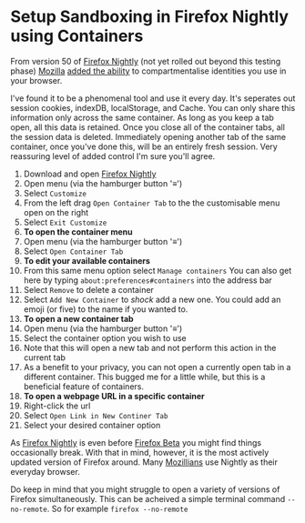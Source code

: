 # Setup Sandboxing in Firefox Nightly using Containers

From version 50 of [Firefox Nightly](https://www.mozilla.org/en-US/firefox/channel/desktop/) (not yet rolled out beyond this testing phase) [Mozilla](https://www.mozilla.org/) [added the ability](https://blog.mozilla.org/tanvi/2016/06/16/contextual-identities-on-the-web/) to compartmentalise identities you use in your browser.

I've found it to be a phenomenal tool and use it every day. It's seperates out session cookies, indexDB, localStorage, and Cache. You can only share this information only across the same container. As long as you keep a tab open, all this data is retained. Once you close all of the container tabs, all the session data is deleted. Immediately opening another tab of the same container, once you've done this, will be an entirely fresh session. Very reassuring level of added control I'm sure you'll agree.

1. Download and open [Firefox Nightly](https://www.mozilla.org/en-US/firefox/channel/desktop/)
2. Open menu (via the hamburger button '≡')
3. Select `Customize`
4. From the left drag `Open Container Tab` to the the customisable menu open on the right
5. Select `Exit Customize`
6. **To open the container menu**
7. Open menu (via the hamburger button '≡')
8. Select `Open Container Tab`
9. **To edit your available containers**
10. From this same menu option select `Manage containers` You can also get here by typing `about:preferences#containers` into the address bar
11. Select `Remove` to delete a container
12. Select `Add New Container` to *shock* add a new one. You could add an emoji (or five) to the name if you wanted to.
13. **To open a new container tab**
14. Open menu (via the hamburger button '≡')
15. Select the container option you wish to use
16. Note that this will open a new tab and not perform this action in the current tab
17. As a benefit to your privacy, you can not open a currently open tab in a different container. This bugged me for a little while, but this is a beneficial feature of containers.
18. **To open a webpage URL in a specific container**
19. Right-click the url
20. Select `Open Link in New Continer Tab`
21. Select your desired container option

As [Firefox Nightly](https://www.mozilla.org/en-US/firefox/channel/desktop/) is even before [Firefox Beta](https://www.mozilla.org/en-US/firefox/beta/all/) you might find things occasionally break. With that in mind, however, it is the most actively updated version of Firefox around. Many [Mozillians](https://wiki.mozilla.org/Mozillians) use Nightly as their everyday browser. 

Do keep in mind that you might struggle to open a variety of versions of Firefox simultaneously. This can be acheived a simple terminal command `--no-remote`. So for example `firefox --no-remote`

